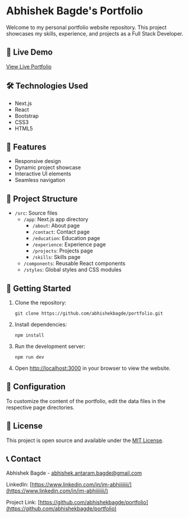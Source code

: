 # Abhishek Bagde's Portfolio

Welcome to my personal portfolio website repository. This project showcases my skills, experience, and projects as a Full Stack Developer.

## 🚀 Live Demo

[View Live Portfolio](https://your-portfolio-url.com)

## 🛠 Technologies Used

- Next.js
- React
- Bootstrap
- CSS3
- HTML5

## 🌟 Features

- Responsive design
- Dynamic project showcase
- Interactive UI elements
- Seamless navigation

## 📂 Project Structure

- `/src`: Source files
  - `/app`: Next.js app directory
    - `/about`: About page
    - `/contact`: Contact page
    - `/education`: Education page
    - `/experience`: Experience page
    - `/projects`: Projects page
    - `/skills`: Skills page
  - `/components`: Reusable React components
  - `/styles`: Global styles and CSS modules

## 🚀 Getting Started

1. Clone the repository:
   ```
   git clone https://github.com/abhishekbagde/portfolio.git
   ```

2. Install dependencies:
   ```
   npm install
   ```

3. Run the development server:
   ```
   npm run dev
   ```

4. Open [http://localhost:3000](http://localhost:3000) in your browser to view the website.

## 🔧 Configuration

To customize the content of the portfolio, edit the data files in the respective page directories.

## 📄 License

This project is open source and available under the [MIT License](LICENSE).

## 📞 Contact

Abhishek Bagde - [abhishek.antaram.bagde@gmail.com](mailto:abhishek.antaram.bagde@gmail.com)

LinkedIn: [https://www.linkedin.com/in/im-abhiiiiiii/](https://www.linkedin.com/in/im-abhiiiiiii/)

Project Link: [https://github.com/abhishekbagde/portfolio](https://github.com/abhishekbagde/portfolio)

